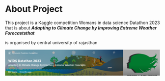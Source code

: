 # About Project

This project is a Kaggle competition  Womans in data science Datathon 2023 that is about ***Adapting to Climate Change by Improving Extreme Weather Forecaststhat*** 

is organised by central university of rajasthan

![1694167363991](image/README/1694167363991.png)
